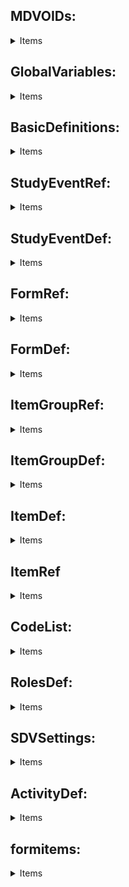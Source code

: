 
## MDVOIDs: 
  <details><summary>Items  </summary> 
    
  ```JavaScript   
"2.0",
  ```
  </details>
  
  ## GlobalVariables:   
  <details><summary>Items  </summary>     
    
  ```JavaScript   
    {
      StudyName: "MYSTUDY",
      StudyDescription: "MYSTUDY",
      ProtocolName: "000359",
    },
```
</details>

##  BasicDefinitions:   
 <details><summary>Items  </summary>         
    
```JavaScript   
    {
      Definition: "MeasurementUnit",
      OID: "MU_17",
      Name: "mL",
    },
```     
</details>   
   
 ##  StudyEventRef:    
  <details><summary>Items  </summary>        
    
```JavaScript   
    {
      MDVOID: "1.0",
      StudyEventOID: "E00",
      OrderNumber: "0",
      Mandatory: "No",
    },
```
   </details>    
   
## StudyEventDef:    
<details><summary>Items  </summary>
  
```JavaScript   
    {
      MDVOID: "1.0",
      OID: "E00",
      Name: "Subject Registration",
      Repeating: "No",
      Type: "Scheduled",
      Category: "AddEvent",
    },
```
</details>
       
## FormRef:    
<details><summary>Items  </summary>      
  
```JavaScript   
    {
      MDVOID: "1.0",
      StudyEventOID: "E00",
      FormOID: "IC",
    },
```
</details>   

## FormDef:   
<details><summary>Items  </summary>
  
  ```JavaScript   
    {
      MDVOID: "1.0",
      OID: "LB_LL_CC",
      Name: "Clinical Chemistry – Local lab",
      Repeating: "No",
      Sdv: "None",
      Hidden: "",
    },
 ```
 </details>
 
 ## ItemGroupRef:
 <details><summary>Items  </summary>
   
```JavaScript   
    {
      MDVOID: "1.0",
      FormOID: "LB_LL_CC",
      ItemGroupOID: "LB_LL_CCG22",
    },
```
</details>

##  ItemGroupDef:
<details><summary>Items  </summary>
  
```JavaScript   
    {
      MDVOID: "1.0",
      OID: "LB_LL_CCG22",
      Name: "Instructions 22",
      Repeating: "No",
      IsReferenceData: "",
      SASDatasetName: "",
      Domain: "",
      Origin: "",
      Purpose: "",
      Comment: "",
    },
 ```
 </details>
 
 ## ItemDef:
  <details><summary>Items  </summary>
    
```JavaScript   
    {
      MDVOID: "1.0",
      OID: "CC_LBPERF",
      Name: "CC_LBPERF",
      DataType: "integer",
      Length: "12",
      SignificantDigits: "",
      SASFieldName: "",
      SDSVarName: "",
      Origin: "",
      Comment: "",
      Question: "Was the sample for clinical chemistry test collected?",
      MeasurementUnitOID: "",
      CodeListOID: "CL_HM_LBPERF",
      HtmlType: "radio",
      Sdv: "Required",
    },
```
</details>   

## ItemRef  
<details><summary>Items  </summary>
  
```JavaScript   
    {
      MDVOID: "1.0",
      ItemGroupOID: "CCG1",
      ItemOID: "CC_LBPERF",
    }
```
</details>

## CodeList:
<details><summary>Items  </summary>
  
```JavaScript   
    {
      MDVOID: "1.0",
      OID: "CL_VDYN",
      Name: "CL_VDYN",
      DataType: "text",
      SASFormatName: "YN",
      CodeListType: "CodeListItem",
      CodedValue: "Y",
      DecodedValue: "Yes",
      Rank: "",
      OrderNumber: "",
    },
```
</details>

##  RolesDef:
<details><summary>Items  </summary>
  
```JavaScript   
    {
      MDVOID: "1.0",
      OID: "R1",
      Name: "Investigator",
      Permissions:
        "AddForm,ResetForm,AddPatient,EditForm,ScheduleEvent,EditEventSchedule,SignEvent,SignForm,ExportReport,DeleteSubjects,AnonymizeData,ViewRoles",
    },
```
</details>

## SDVSettings:
<details><summary>Items  </summary>
  
  ```JavaScript   
    {
      MDVOID: "1.0",
      SDVScope: "All",
    },
```
</details>

## ActivityDef:
<details><summary>Items  </summary>
  
```JavaScript   
    {
      MDVOID: "1.0",
      OID: "ACT_E00_START",
      ExcludeDateForm: "true",
    },
```
</details>

## formitems:
<details><summary>Items  </summary>
  
```JavaScript   
    {
      MDVOID: "1.0",
      FormOID: "LB_LL_CC",
      FormName: "Clinical Chemistry – Local lab",
      Hidden: "",
      ItemGroupOID: "LB_LL_CCG22",
      ItemOID: "NA",
      Name: "NA",
      DataType: "NA",
      Length: "NA",
      SignificantDigits: "NA",
      SASFieldName: "NA",
      SDSVarName: "NA",
      Origin: "NA",
      Comment: "NA",
      Question: "NA",
      MeasurementUnitOID: "NA",
      CodeListOID: "NA",
      HtmlType: "NA",
      Sdv: "NA",
    },
```
</details>

